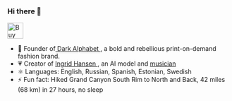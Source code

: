 ### Hi there 👋



<a href='https://ko-fi.com/O4O01N4HR' target='_blank'><img height='36' style='border:0px;height:36px;' src='https://cdn.ko-fi.com/cdn/kofi2.png?v=2' border='0' alt='Buy Me a Coffee at ko-fi.com' /></a>
- 👕 Founder of[ Dark Alphabet ](https://monkrus-shop.fourthwall.com), a bold and rebellious print-on-demand fashion brand.
- 💗 Creator of [Ingrid Hansen ](https://www.instagram.com/norskingy/), an AI model and [musician](https://soundcloud.com/ingrid-hansen-206629339)
- ⚛️ Languages: English, Russian, Spanish, Estonian, Swedish 
- ⚡ Fun fact: Hiked Grand Canyon South Rim to North and Back, 42 miles (68 km) in 27 hours, no sleep


